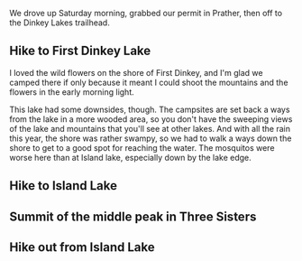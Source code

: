 We drove up Saturday morning, grabbed our permit in Prather, then off to the Dinkey Lakes trailhead.

## Hike to First Dinkey Lake

I loved the wild flowers on the shore of First Dinkey, and I'm glad we camped there if only because it meant I could shoot the mountains and the flowers in the early morning light.

This lake had some downsides, though. The campsites are set back a ways from the lake in a more wooded area, so you don't have the sweeping views of the lake and mountains that you'll see at other lakes. And with all the rain this year, the shore was rather swampy, so we had to walk a ways down the shore to get to a good spot for reaching the water. The mosquitos were worse here than at Island lake, especially down by the lake edge.

## Hike to Island Lake


## Summit of the middle peak in Three Sisters


## Hike out from Island Lake
